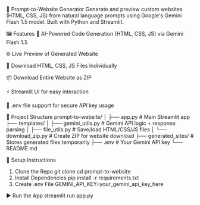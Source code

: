 🚀 Prompt-to-Website Generator
Generate and preview custom websites (HTML, CSS, JS) from natural language prompts using Google's Gemini Flash 1.5 model. Built with Python and Streamlit.

🖼️ Features
🧠 AI-Powered Code Generation (HTML, CSS, JS) via Gemini Flash 1.5

🌐 Live Preview of Generated Website

💾 Download HTML, CSS, JS Files Individually

📦 Download Entire Website as ZIP

⚡ Streamlit UI for easy interaction

🔐 .env file support for secure API key usage

📁 Project Structure
prompt-to-website/
│
├── app.py # Main Streamlit app
├── templates/
│ ├── gemini_utils.py # Gemini API logic + response parsing
│ ├── file_utils.py # Save/load HTML/CSS/JS files
│ └── download_zip.py # Create ZIP for website download
├── generated_sites/ # Stores generated files temporarily
├── .env # Your Gemini API key
└── README.md

🔧 Setup Instructions

1. Clone the Repo
   git clone
   cd prompt-to-website
2. Install Dependencies
   pip install -r requirements.txt
3. Create .env File
   GEMINI_API_KEY=your_gemini_api_key_here

▶️ Run the App
streamlit run app.py
